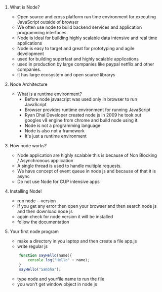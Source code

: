1. What is Node?
    - Open source and cross platform run time environment for executing JavaScript outside of browser
    - We often use node to build backend services and application programming interfaces.
    - Node is ideal for building highly scalable data intensive and real time applications
    - Node is easy to target and great for prototyping and agile development
    - used for building superfast and highly scalable applications
    - used in production by large companies like paypal netflix and other companies.
    - it has large ecosystem and open source librarys

2. Node Architecture
    - What is a runtime environment?
        - Before node javascript was used only in browser to run JavaScript
        - Browser provides runtime environment for running JavaScript
        - Ryan Dhal Developer created node js in 2009 he took out googles v8 engine from chrome and build node using it.
        - Node is not a programming language
        - Node is also not a framework
        - It's just a runtime environment

3. How node works?
    - Node application are highly scalable this is because of Non Blocking / Asynchronous application
    - A single thread is used to handle multiple requests.
    - We have concept of event queue in node js and because of that it is async
    - Do not use Node for CUP intensive apps

4. Installing Node!
    - run node --version 
    - if you get any error then open your browser and then search node js and then download node js
    - again check for node version it will be installed
    - follow the documentation

5. Your first node program
    -  make a directory in you laptop and then create a file app.js
    - write regular js 
    ```javascript
        function sayHello(name){
            console.log("Hello" + name);
        }
        sayHello("Sambha");
    ```
    - type node and yourfile name to run the file
    - you won't get window object in node js 

